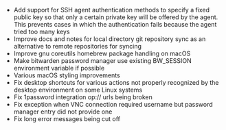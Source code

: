 - Add support for SSH agent authentication methods to specify a fixed public key so that only a certain private key will be offered by the agent. This prevents cases in which the authentication fails because the agent tried too many keys
- Improve docs and notes for local directory git repository sync as an alternative to remote repositories for syncing
- Improve gnu coreutils homebrew package handling on macOS
- Make bitwarden password manager use existing BW_SESSION environment variable if possible
- Various macOS styling improvements
- Fix desktop shortcuts for various actions not properly recognized by the desktop environment on some Linux systems
- Fix 1password integration op:// urls being broken
- Fix exception when VNC connection required username but password manager entry did not provide one
- Fix long error messages being cut off
